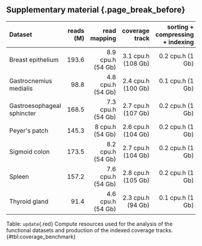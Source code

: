 ## Supplementary material {.page_break_before}


| Dataset                    | reads (M) |      read mapping |     coverage track | sorting + compressing + indexing |
|:---------------------------|----------:|------------------:|-------------------:|---------------------------------:|
| Breast epithelium          |     193.6 | 8.9 cpu.h (54 Gb) | 3.1 cpu.h (108 Gb) |                 0.2 cpu.h (1 Gb) |
| Gastrocnemius medialis     |      98.8 | 4.8 cpu.h (54 Gb) | 2.4 cpu.h (100 Gb) |                 0.1 cpu.h (1 Gb) |
| Gastroesophageal sphincter |     168.5 | 7.3 cpu.h (54 Gb) | 2.7 cpu.h (107 Gb) |                 0.2 cpu.h (1 Gb) |
| Peyer's patch              |     145.3 |   8 cpu.h (54 Gb) | 2.6 cpu.h (104 Gb) |                 0.2 cpu.h (1 Gb) |
| Sigmoid colon              |     173.5 | 8.2 cpu.h (54 Gb) | 2.7 cpu.h (104 Gb) |                 0.2 cpu.h (1 Gb) |
| Spleen                     |     157.2 | 7.6 cpu.h (54 Gb) | 2.8 cpu.h (105 Gb) |                 0.2 cpu.h (1 Gb) |
| Thyroid gland              |      91.4 | 4.6 cpu.h (54 Gb) |  2.3 cpu.h (94 Gb) |                 0.1 cpu.h (1 Gb) |

Table: `update`{.red} Compute resources used for the analysis of the functional datasets and production of the indexed coverage tracks.
{#tbl:coverage_benchmark}
